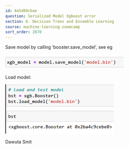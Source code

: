 ```yaml
---
id: 8a5d89cbae
question: Serialized Model Xgboost error
section: 6. Decision Trees and Ensemble Learning
course: machine-learning-zoomcamp
sort_order: 2670
---
```


Save model by calling ‘booster.save_model’, see eg

![Image](images/machine-learning-zoomcamp/image_37aec513.png)

Load model:

![Image](images/machine-learning-zoomcamp/image_81ba8874.png)

Dawuta Smit

